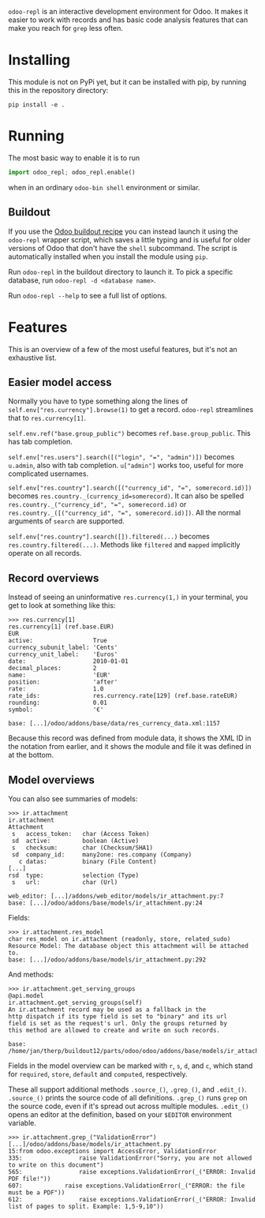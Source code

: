 `odoo-repl` is an interactive development environment for Odoo. It makes it easier to work with records and has basic code analysis features that can make you reach for `grep` less often.

# Installing

This module is not on PyPi yet, but it can be installed with pip, by running this in the repository directory:

```
pip install -e .
```

# Running

The most basic way to enable it is to run

```python
import odoo_repl; odoo_repl.enable()
```

when in an ordinary `odoo-bin shell` environment or similar.

## Buildout

If you use the [Odoo buildout recipe](http://docs.anybox.fr/anybox.recipe.odoo/current/) you can instead launch it using the `odoo-repl` wrapper script, which saves a little typing and is useful for older versions of Odoo that don't have the `shell` subcommand. The script is automatically installed when you install the module using `pip`.

Run `odoo-repl` in the buildout directory to launch it. To pick a specific database, run `odoo-repl -d <database name>`.

Run `odoo-repl --help` to see a full list of options.

# Features

This is an overview of a few of the most useful features, but it's not an exhaustive list.

## Easier model access

Normally you have to type something along the lines of `self.env["res.currency"].browse(1)` to get a record. `odoo-repl` streamlines that to `res.currency[1]`.

`self.env.ref("base.group_public")` becomes `ref.base.group_public`. This has tab completion.

`self.env["res.users"].search([("login", "=", "admin")])` becomes `u.admin`, also with tab completion. `u["admin"]` works too, useful for more complicated usernames.

`self.env["res.country"].search([("currency_id", "=", somerecord.id)])` becomes `res.country._(currency_id=somerecord)`. It can also be spelled `res.country._("currency_id", "=", somerecord.id)` or `res.country._([("currency_id", "=", somerecord.id)])`. All the normal arguments of `search` are supported.

`self.env["res.country"].search([]).filtered(...)` becomes `res.country.filtered(...)`. Methods like `filtered` and `mapped` implicitly operate on all records.

## Record overviews

Instead of seeing an uninformative `res.currency(1,)` in your terminal, you get to look at something like this:

```pycon
>>> res.currency[1]
res.currency[1] (ref.base.EUR)
EUR
active:                 True
currency_subunit_label: 'Cents'
currency_unit_label:    'Euros'
date:                   2010-01-01
decimal_places:         2
name:                   'EUR'
position:               'after'
rate:                   1.0
rate_ids:               res.currency.rate[129] (ref.base.rateEUR)
rounding:               0.01
symbol:                 '€'

base: [...]/odoo/addons/base/data/res_currency_data.xml:1157
```

Because this record was defined from module data, it shows the XML ID in the notation from earlier, and it shows the module and file it was defined in at the bottom.

## Model overviews

You can also see summaries of models:

```pycon
>>> ir.attachment
ir.attachment
Attachment
 s   access_token:   char (Access Token)
 sd  active:         boolean (Active)
 s   checksum:       char (Checksum/SHA1)
 sd  company_id:     many2one: res.company (Company)
   c datas:          binary (File Content)
[...]
rsd  type:           selection (Type)
 s   url:            char (Url)

web_editor: [...]/addons/web_editor/models/ir_attachment.py:7
base: [...]/odoo/addons/base/models/ir_attachment.py:24
```

Fields:

```pycon
>>> ir.attachment.res_model
char res_model on ir.attachment (readonly, store, related_sudo)
Resource Model: The database object this attachment will be attached to.
base: [...]/odoo/addons/base/models/ir_attachment.py:292
```

And methods:

```pycon
>>> ir.attachment.get_serving_groups
@api.model
ir.attachment.get_serving_groups(self)
An ir.attachment record may be used as a fallback in the
http dispatch if its type field is set to "binary" and its url
field is set as the request's url. Only the groups returned by
this method are allowed to create and write on such records.

base: /home/jan/therp/buildout12/parts/odoo/odoo/addons/base/models/ir_attachment.py:279
```

Fields in the model overview can be marked with `r`, `s`, `d`, and `c`, which stand for `required`, `store`, `default` and `computed`, respectively.

These all support additional methods `.source_()`, `.grep_()`, and `.edit_()`. `.source_()` prints the source code of all definitions. `.grep_()` runs `grep` on the source code, even if it's spread out across multiple modules. `.edit_()` opens an editor at the definition, based on your `$EDITOR` environment variable.

```pycon
>>> ir.attachment.grep_("ValidationError")
[...]/odoo/addons/base/models/ir_attachment.py
15:from odoo.exceptions import AccessError, ValidationError
335:                raise ValidationError("Sorry, you are not allowed to write on this document")
565:                raise exceptions.ValidationError(_("ERROR: Invalid PDF file!"))
607:            raise exceptions.ValidationError(_("ERROR: the file must be a PDF"))
612:                raise exceptions.ValidationError(_("ERROR: Invalid list of pages to split. Example: 1,5-9,10"))
```
